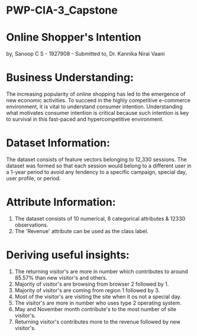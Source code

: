 # PWP-CIA-3_Capstone

# Online Shopper's Intention
by,
Sanoop C S - 1927908 -
Submitted to,
Dr. Kannika Nirai Vaani


# Business Understanding:
The increasing popularity of online shopping has led to the emergence of new economic activities. To succeed in the highly competitive e-commerce environment, it is vital to understand consumer intention. Understanding what motivates consumer intention is critical because such intention is key to survival in this fast-paced and hypercompetitive environment.


# Dataset Information:
The dataset consists of feature vectors belonging to 12,330 sessions. The dataset was formed so that each session would belong to a different user in a 1-year period to avoid any tendency to a specific campaign, special day, user profile, or period.

# Attribute Information:
1. The dataset consists of 10 numerical, 8 categorical attributes & 12330 observations.
2. The 'Revenue' attribute can be used as the class label.


# Deriving useful insights:

1. The returning visitor's are more in number which contributes to around 85.57% than new visitor's and others.
2. Majority of visitor's are browsing from browser 2 followed by 1.
3. Majority of visitor's are coming from region 1 followed by 3.
4. Most of the visitor's are visiting the site when it os not a special day.
5. The visitor's are more in number who uses type 2 operating system.
6. May and November month contribute's to the most number of site visitor's.
7. Returning visitor's contributes more to the revenue followed by new visitor's.
